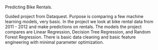 Predicting Bike Rentals.

Guided project from Dataquest.  Purpose is comparing a few machine learning models, very basic. In the project we look at bike rental data from 2011 - 2012 and make predictions on rentals.  The models the project compares are Linear Regression, Decision Tree Regression, and Random Forest Regression.  There is basic data cleaning and basic feature engineering with minimal parameter optimization.  